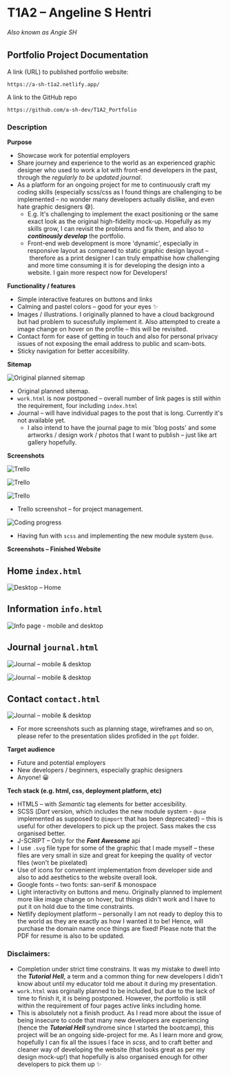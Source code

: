 # T1A2 – Angeline S Hentri 

###### Also known as Angie SH

## Portfolio Project Documentation

A link (URL) to published portfolio website:

` https://a-sh-t1a2.netlify.app/ `

A link to the GitHub repo

`https://github.com/a-sh-dev/T1A2_Portfolio`

### Description

**Purpose**

- Showcase work for potential employers
- Share journey and experience to the world as an experienced graphic designer who used to work a lot with front-end developers in the past, through the *regularly to be updated journal*.
- As a platform for an ongoing project for me to continuously craft my coding skills (especially scss/css as I found things are challenging to be implemented – no wonder many developers actually dislike, and even hate graphic designers 😅).
  - E.g. It's challenging to implement the exact positioning or the same exact look as the original high-fidelity mock-up. Hopefully as my skills grow, I can revisit the problems and fix them, and also to ***continously develop*** the portfolio.
  - Front-end web development is more 'dynamic', especially in responsive layout as compared to static graphic design layout – therefore as a print designer I can truly empathise how challenging and more time consuming it is for developing the design into a website. I gain more respect now for Developers!

**Functionality / features**

- Simple interactive features on buttons and links
- Calming and pastel colors – good for your eyes ✨ 
- Images / illustrations. I originally planned to have a cloud background but had problem to sucessfully implement it. Also attempted to create a image change on hover on the profile – this will be revisited.
- Contact form for ease of getting in touch and also for personal privacy issues of not exposing the email address to public and scam-bots.
- Sticky navigation for better accesibility. 

**Sitemap**

![Original planned sitemap](./docs/images/original_sitemap.png)

- Original planned sitemap. 
- `work.html` is now postponed – overall number of link pages is still within the requirement, four including `index.html`
- Journal – will have individual pages to the post that is long. Currently it's not available yet.
  - I also intend to have the journal page to mix 'blog posts' and some artworks / design work / photos that I want to publish – just like art gallery hopefully.

**Screenshots**

![Trello](./docs/images/trello__.png)

![Trello](./docs/images/trello.png)

![Trello](./docs/images/trello_.png)

- Trello screenshot – for project management.

![Coding progress](./docs/images/vscode.png)

- Having fun with `scss` and implementing the new module system `@use`.



**Screenshots – Finished Website**

## Home `index.html` 

![Desktop – Home](./docs/images/01_home_combined.png)

## Information `info.html`

![Info page - mobile and desktop](./docs/images/02_info_combined.png)

## Journal `journal.html`

![Journal – mobile & desktop](./docs/images/03_journal_combined.png)

![Journal – mobile & desktop](./docs/images/03b_journal_combined.png)

## Contact `contact.html`

![Journal – mobile & desktop](./docs/images/04_contact_combined.png)

- For more screenshots such as planning stage, wireframes and so on, please refer to the presentation slides profided in the `ppt` folder.

**Target audience**

- Future and potential employers
- New developers / beginners, especially graphic designers
- Anyone! 😀

**Tech stack (e.g. html, css, deployment platform, etc)**

- HTML5 – with *Semantic* tag elements for better accesibility.
- SCSS (*Dart* version, which includes the new module system - `@use` implemented as supposed to `@import` that has been deprecated) – this is useful for other developers to pick up the project. Sass makes the css organised better.
- J-SCRIPT – Only for the ***Font Awesome*** api
- I use `.svg` file type for some of the graphic that I made myself – these files are very small in size and great for keeping the quality of vector files (won't be pixelated)
- Use of icons for convenient implementation from developer side and also to add aesthetics to the website overall look.
- Google fonts – two fonts: san-serif & monospace
- Light interactivity on buttons and menu. Originally planned to implement more like image change on hover, but things didn't work and I have to put it on hold due to the time constraints.
- Netlify deployment platform – personally I am not ready to deploy this to the world as they are exactly as how I wanted it to be! Hence, will purchase the domain name once things are fixed! Please note that the PDF for resume is also to be updated. 

### Disclaimers:

- Completion under strict time constrains. It was my mistake to dwell into the ***Tutorial Hell***, a term and a common thing for new developers I didn't know about until my educator told me about it during my presentation.
- `work.html` was orginally planned to be included, but due to the lack of time to finish it, it is being postponed. However, the portfolio is still within the requirement of four pages active links including home. 
- This is absolutely not a finish product. As I read more about the issue of being insecure to code  that many new developers are experiencing (hence the ***Tutorial Hell*** syndrome since I started the bootcamp), this project will be an ongoing side-project for me. As I learn more and grow, hopefully I can fix all the issues I face in *scss*, and to craft better and cleaner way of developing the website (that looks great as per my design mock-up!) that hopefully is also organised enough for other developers to pick them up ✨ 